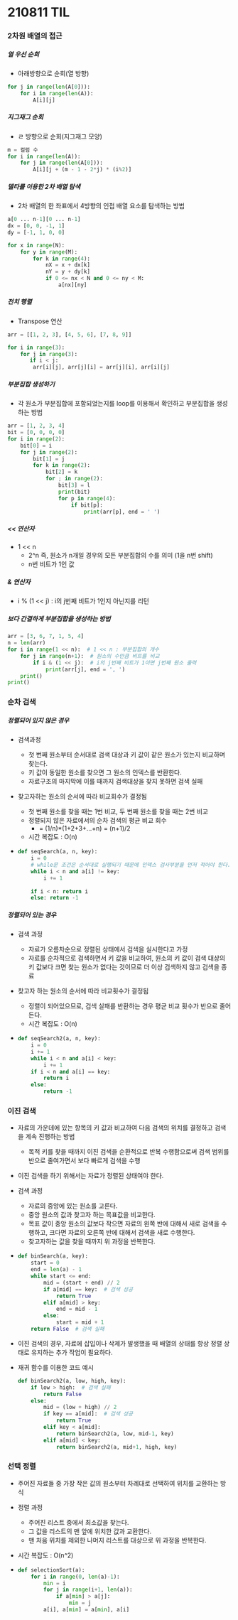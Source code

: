 # 210811 TIL

### 2차원 배열의 접근

##### 열 우선 순회

- 아래방향으로 순회(열 방향)

```python
for j in range(len(A[0])):
    for i in range(len(A)):
        A[i][j]
```



##### 지그재그 순회

- ㄹ 방향으로 순회(지그재그 모양)

```python
m = 컬럼 수
for i in range(len(A)):
    for j in range(len(A[0])):
        A[i][j + (m - 1 - 2*j) * (i%2)]
```



##### 델타를 이용한 2차 배열 탐색

- 2차 배열의 한 좌표에서 4방향의 인접 배열 요소를 탐색하는 방법

```python
a[0 ... n-1][0 ... n-1]
dx = [0, 0, -1, 1]
dy = [-1, 1, 0, 0]

for x in range(N):
    for y in range(M):
        for k in range(4):
            nX = x + dx[k]
            nY = y + dy[k]
            if 0 <= nx < N and 0 <= ny < M:
                a[nx][ny]
```



##### 전치 행렬

- Transpose 연산

```python
arr = [[1, 2, 3], [4, 5, 6], [7, 8, 9]]

for i in range(3):
    for j in range(3):
       if i < j:
        arr[i][j], arr[j][i] = arr[j][i], arr[i][j]
```



##### 부분집합 생성하기

- 각 원소가 부분집합에 포함되었는지를 loop를 이용해서 확인하고 부분집합을 생성하는 방법

```python
arr = [1, 2, 3, 4]
bit = [0, 0, 0, 0]
for i in range(2):
    bit[0] = i
    for j in range(2):
        bit[1] = j
        for k in range(2):
            bit[2] = k
            for ; in range(2):
                bit[3] = l
                print(bit)
                for p in range(4):
                    if bit[p]:
                        print(arr[p], end = ' ')
```



##### << 연산자

- 1 << n
  - 2^n 즉, 원소가 n개일 경우의 모든 부분집합의 수를 의미 (1을 n번 shift)
  - n번 비트가 1인 값



##### & 연산자

- i % (1 << j) : i의 j번째 비트가 1인지 아닌지를 리턴



##### 보다 간결하게 부분집합을 생성하는 방법

```python
arr = [3, 6, 7, 1, 5, 4]
n = len(arr)
for i in range(1 << n):  # 1 << n : 부분집합의 개수
    for j in range(n+1):  # 원소의 수만큼 비트를 비교
        if i & (1 << j):  # i의 j번째 비트가 1이면 j번째 원소 출력
            print(arr[j], end = ', ')
    print()
print()
```



### 순차 검색

##### 정렬되어 있지 않은 경우

- 검색과정
  - 첫 번째 원소부터 순서대로 검색 대상과 키 값이 같은 원소가 있는지 비교하며 찾는다.
  - 키 값이 동일한 원소를 찾으면 그 원소의 인덱스를 반환한다.
  - 자료구조의 마지막에 이를 때까지 검색대상을 찾지 못하면 검색 실패

- 찾고자하는 원소의 순서에 따라 비교회수가 결정됨

  - 첫 번째 원소를 찾을 때는 1번 비교, 두 번째 원소를 찾을 때는 2번 비교
  - 정렬되지 않은 자료에서의 순차 검색의 평균 비교 회수
    -  = (1/n)*(1+2+3+...+n) = (n+1)/2
  - 시간 복잡도 : O(n)

- ```python
  def seqSearch(a, n, key):
      i = 0
      # while문 조건은 순서대로 실행되기 때문에 인덱스 검사부분을 먼저 적어야 한다.
      while i < n and a[i] != key:
          i += 1
          
      if i < n: return i
      else: return -1
  ```



##### 정렬되어 있는 경우

- 검색 과정
  - 자료가 오름차순으로 정렬된 상태에서 검색을 실시한다고 가정
  - 자료를 순차적으로 검색하면서 키 값을 비교하여, 원소의 키 값이 검색 대상의 키 값보다 크면 찾는 원소가 없다는 것이므로 더 이상 검색하지 않고 검색을 종료

- 찾고자 하는 원소의 순서에 따라 비교횟수가 결정됨
  - 정렬이 되어있으므로, 검색 실패를 반환하는 경우 평균 비교 횟수가 반으로 줄어든다.
  - 시간 복잡도 : O(n)

- ```python
  def seqSearch2(a, n, key):
      i = 0
      i += 1
      while i < n and a[i] < key:
          i += 1
      if i < n and a[i] == key:
          return i
      else:
          return -1
  ```



### 이진 검색

- 자료의 가운데에 있는 항목의 키 값과 비교하여 다음 검색의 위치를 결정하고 검색을 계속 진행하는 방법
  - 목적 키를 찾을 때까지 이진 검색을 순환적으로 반복 수행함으로써 검색 범위를 반으로 줄여가면서 보다 빠르게 검색을 수행
- 이진 검색을 하기 위해서는 자료가 정렬된 상태여야 한다.

- 검색 과정

  - 자료의 중앙에 있는 원소를 고른다.
  - 중앙 원소의 값과 찾고자 하는 목표값을 비교한다.
  - 목표 값이 중앙 원소의 값보다 작으면 자료의 왼쪽 반에 대해서 새로 검색을 수행하고, 크다면 자료의 오른쪽 반에 대해서 검색을 새로 수행한다.
  - 찾고자하는 값을 찾을 때까지 위 과정을 반복한다.

- ```python
  def binSearch(a, key):
      start = 0
      end = len(a) - 1
      while start <= end:
          mid = (start + end) // 2
          if a[mid] == key:  # 검색 성공
              return True
          elif a[mid] > key:
              end = mid - 1
          else:
              start = mid + 1
      return False  # 검색 실패
  ```

- 이진 검색의 경우, 자료에 삽입이나 삭제가 발생했을 때 배열의 상태를 항상 정렬 상태로 유지하는 추가 작업이 필요하다.

- 재귀 함수를 이용한 코드 예시

  ```python
  def binSearch2(a, low, high, key):
      if low > high:  # 검색 실패
          return False
      else:
          mid = (low + high) // 2
          if key == a[mid]:  # 검색 성공
              return True
          elif key < a[mid]:
              return binSearch2(a, low, mid-1, key)
          elif a[mid] < key:
              return binSearch2(a, mid+1, high, key)
  ```



### 선택 정렬

- 주어진 자료들 중 가장 작은 값의 원소부터 차례대로 선택하여 위치를 교환하는 방식
- 정렬 과정
  - 주어진 리스트 중에서 최소값을 찾는다.
  - 그 값을 리스트의 맨 앞에 위치한 값과 교환한다.
  - 맨 처음 위치를 제외한 나머지 리스트를 대상으로 위 과정을 반복한다.
- 시간 복잡도 : O(n^2)

- ```python
  def selectionSort(a):
      for i in range(0, len(a)-1):
          min = i
          for j in range(i+1, len(a)):
              if a[min] > a[j]:
                  min = j
          a[i], a[min] = a[min], a[i]
  ```







